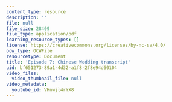 ```yaml
---
content_type: resource
description: ''
file: null
file_size: 28409
file_type: application/pdf
learning_resource_types: []
license: https://creativecommons.org/licenses/by-nc-sa/4.0/
ocw_type: OCWFile
resourcetype: Document
title: 'Episode 7: Chinese Wedding transcript'
uid: bf651273-89a1-4d32-a1f8-2f8e94d60104
video_files:
  video_thumbnail_file: null
video_metadata:
  youtube_id: VHnwjl4rYX8
---
```

